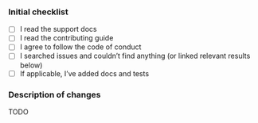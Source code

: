 <!--
Read the [contributing guidelines](https://mdxjs.com/community/contribute/).

We are excited about pull requests, but please try to limit the scope, provide a general description of the changes, and remember, it's up to you to convince us to land it.

If this fixes an open issue, link to it in the following way: `Closes GH-123`.

New features and bug fixes should come with tests.

P.S. have you seen our support and contributing docs?
https://mdxjs.com/community/support/
https://mdxjs.com/community/contribute/
-->

<!--
  Please check the needed checkboxes ([ ] -> [x]). Leave the
  comments as they are, they won’t show on GitHub.
  We are excited about pull requests, but please try to limit the scope, provide
  a general description of the changes, and remember, it’s up to you to convince
  us to land it.
-->

### Initial checklist

* [ ] I read the support docs <!-- https://github.com/unifiedjs/.github/blob/main/support.md -->
* [ ] I read the contributing guide <!-- https://github.com/unifiedjs/.github/blob/main/contributing.md -->
* [ ] I agree to follow the code of conduct <!-- https://github.com/unifiedjs/.github/blob/main/code-of-conduct.md -->
* [ ] I searched issues and couldn’t find anything (or linked relevant results below) <!-- https://github.com/search?q=user%3Aunifiedjs&type=Issues -->
* [ ] If applicable, I’ve added docs and tests

### Description of changes

TODO

<!--do not edit: pr-->
